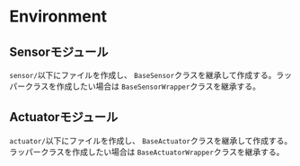 # Environment

## Sensorモジュール

`sensor/`以下にファイルを作成し、 `BaseSensor`クラスを継承して作成する。ラッパークラスを作成したい場合は `BaseSensorWrapper`クラスを継承する。

## Actuatorモジュール

`actuator/`以下にファイルを作成し、 `BaseActuator`クラスを継承して作成する。ラッパークラスを作成したい場合は `BaseActuatorWrapper`クラスを継承する。

